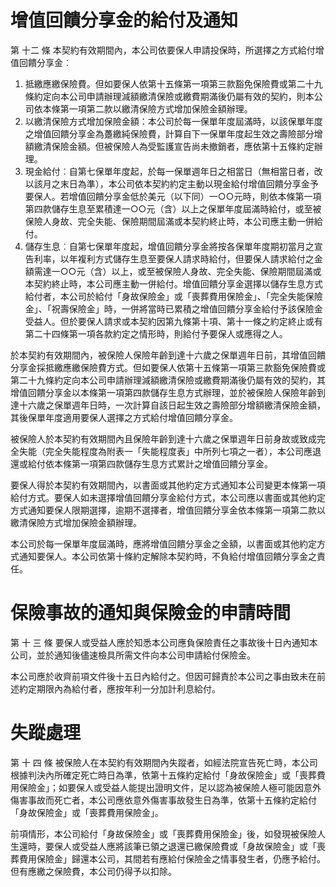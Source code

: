 # 增值回饋分享金的給付及通知

第 十二 條 本契約有效期間內，本公司依要保人申請投保時，所選擇之方式給付增值回饋分享金︰

1. 抵繳應繳保險費。但如要保人依第十五條第一項第三款豁免保險費或第二十九條約定向本公司申請辦理減額繳清保險或繳費期滿後仍屬有效的契約，則本公司依本條第一項第二款以繳清保險方式增加保險金額辦理。
2. 以繳清保險方式增加保險金額：本公司於每一保單年度屆滿時，以該保單年度之增值回饋分享金為躉繳純保險費，計算自下一保單年度起生效之壽險部分增額繳清保險金額。但被保險人為受監護宣告尚未撤銷者，應依第十五條約定辦理。
3. 現金給付︰自第七保單年度起，於每一保單週年日之相當日（無相當日者，改以該月之末日為準），本公司依本契約約定主動以現金給付增值回饋分享金予要保人。若增值回饋分享金低於美元（以下同）一○○元時，則依本條第一項第四款儲存生息至累積達一○○元（含）以上之保單年度屆滿時給付，或至被保險人身故、完全失能、保險期間屆滿或本契約終止時，本公司應主動一併給付。
4. 儲存生息︰自第七保單年度起，增值回饋分享金將按各保單年度期初當月之宣告利率，以年複利方式儲存生息至要保人請求時給付，但要保人請求給付之金額需達一○○元（含）以上，或至被保險人身故、完全失能、保險期間屆滿或本契約終止時，本公司應主動一併給付。增值回饋分享金選擇以儲存生息方式給付者，本公司於給付「身故保險金」或「喪葬費用保險金」、「完全失能保險金」、「祝壽保險金」時，一併將當時已累積之增值回饋分享金給付予該保險金受益人。但於要保人請求或本契約因第九條第十項、第十一條之約定終止或有第二十四條第一項各款約定之情形時，則給付予要保人或應得之人。

於本契約有效期間內，被保險人保險年齡到達十六歲之保單週年日前，其增值回饋分享金採抵繳應繳保險費方式。但如要保人依第十五條第一項第三款豁免保險費或第二十九條約定向本公司申請辦理減額繳清保險或繳費期滿後仍屬有效的契約，其增值回饋分享金以本條第一項第四款儲存生息方式辦理，並於被保險人保險年齡到達十六歲之保單週年日時，一次計算自該日起生效之壽險部分增額繳清保險金額，其後保單年度適用要保人選擇之方式給付增值回饋分享金。

被保險人於本契約有效期間內且保險年齡到達十六歲之保單週年日前身故或致成完全失能（完全失能程度為附表一「失能程度表」中所列七項之一者），本公司應退還或給付依本條第一項第四款儲存生息方式累計之增值回饋分享金。

要保人得於本契約有效期間內，以書面或其他約定方式通知本公司變更本條第一項給付方式。要保人如未選擇增值回饋分享金給付方式，本公司應以書面或其他約定方式通知要保人限期選擇，逾期不選擇者，增值回饋分享金依本條第一項第二款以繳清保險方式增加保險金額辦理。

本公司於每一保單年度屆滿時，應將增值回饋分享金之金額，以書面或其他約定方式通知要保人。本公司依第十條約定解除本契約時，不負給付增值回饋分享金之責任。

# 保險事故的通知與保險金的申請時間

第 十 三 條 要保人或受益人應於知悉本公司應負保險責任之事故後十日內通知本公司，並於通知後儘速檢具所需文件向本公司申請給付保險金。

本公司應於收齊前項文件後十五日內給付之。但因可歸責於本公司之事由致未在前述約定期限內為給付者，應按年利一分加計利息給付。

# 失蹤處理

第 十 四 條 被保險人在本契約有效期間內失蹤者，如經法院宣告死亡時，本公司根據判決內所確定死亡時日為準，依第十五條約定給付「身故保險金」或「喪葬費用保險金」；如要保人或受益人能提出證明文件，足以認為被保險人極可能因意外傷害事故而死亡者，本公司應依意外傷害事故發生日為準，依第十五條約定給付「身故保險金」或「喪葬費用保險金」。

前項情形，本公司給付「身故保險金」或「喪葬費用保險金」後，如發現被保險人生還時，要保人或受益人應將該筆已領之退還已繳保險費或「身故保險金」或「喪葬費用保險金」歸還本公司，其間若有應給付保險金之情事發生者，仍應予給付。但有應繳之保險費，本公司仍得予以扣除。